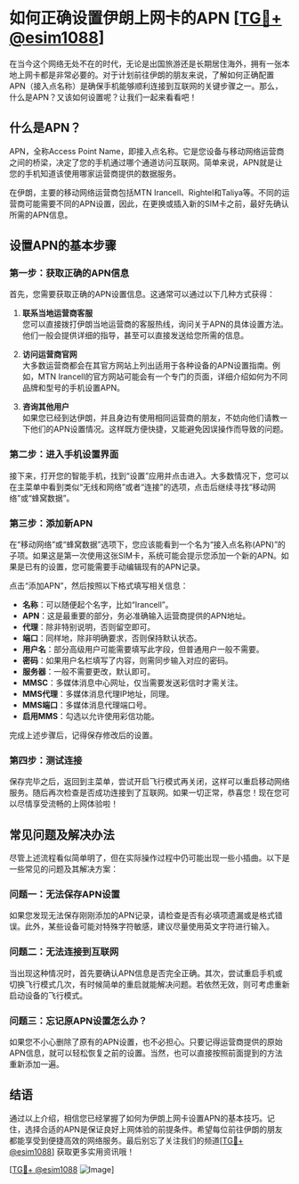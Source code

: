 # 如何正确设置伊朗上网卡的APN [[TG💪+ @esim1088](https://t.me/s/esim1088)]

在当今这个网络无处不在的时代，无论是出国旅游还是长期居住海外，拥有一张本地上网卡都是非常必要的。对于计划前往伊朗的朋友来说，了解如何正确配置APN（接入点名称）是确保手机能够顺利连接到互联网的关键步骤之一。那么，什么是APN？又该如何设置呢？让我们一起来看看吧！

## 什么是APN？

APN，全称Access Point Name，即接入点名称。它是您设备与移动网络运营商之间的桥梁，决定了您的手机通过哪个通道访问互联网。简单来说，APN就是让您的手机知道该使用哪家运营商提供的数据服务。

在伊朗，主要的移动网络运营商包括MTN Irancell、Rightel和Taliya等。不同的运营商可能需要不同的APN设置，因此，在更换或插入新的SIM卡之前，最好先确认所需的APN信息。

## 设置APN的基本步骤

### 第一步：获取正确的APN信息

首先，您需要获取正确的APN设置信息。这通常可以通过以下几种方式获得：

1. **联系当地运营商客服**  
   您可以直接拨打伊朗当地运营商的客服热线，询问关于APN的具体设置方法。他们一般会提供详细的指导，甚至可以直接发送给您所需的信息。

2. **访问运营商官网**  
   大多数运营商都会在其官方网站上列出适用于各种设备的APN设置指南。例如，MTN Irancell的官方网站可能会有一个专门的页面，详细介绍如何为不同品牌和型号的手机设置APN。

3. **咨询其他用户**  
   如果您已经到达伊朗，并且身边有使用相同运营商的朋友，不妨向他们请教一下他们的APN设置情况。这样既方便快捷，又能避免因误操作而导致的问题。

### 第二步：进入手机设置界面

接下来，打开您的智能手机，找到“设置”应用并点击进入。大多数情况下，您可以在主菜单中看到类似“无线和网络”或者“连接”的选项，点击后继续寻找“移动网络”或“蜂窝数据”。

### 第三步：添加新APN

在“移动网络”或“蜂窝数据”选项下，您应该能看到一个名为“接入点名称(APN)”的子项。如果这是第一次使用这张SIM卡，系统可能会提示您添加一个新的APN。如果是已有的设置，您可能需要手动编辑现有的APN记录。

点击“添加APN”，然后按照以下格式填写相关信息：

- **名称**：可以随便起个名字，比如“Irancell”。
- **APN**：这是最重要的部分，务必准确输入运营商提供的APN地址。
- **代理**：除非特别说明，否则留空即可。
- **端口**：同样地，除非明确要求，否则保持默认状态。
- **用户名**：部分高级用户可能需要填写此字段，但普通用户一般不需要。
- **密码**：如果用户名栏填写了内容，则需同步输入对应的密码。
- **服务器**：一般不需要更改，默认即可。
- **MMSC**：多媒体消息中心网址，仅当需要发送彩信时才需关注。
- **MMS代理**：多媒体消息代理IP地址，同理。
- **MMS端口**：多媒体消息代理端口号。
- **启用MMS**：勾选以允许使用彩信功能。

完成上述步骤后，记得保存修改后的设置。

### 第四步：测试连接

保存完毕之后，返回到主菜单，尝试开启飞行模式再关闭，这样可以重启移动网络服务。随后再次检查是否成功连接到了互联网。如果一切正常，恭喜您！现在您可以尽情享受流畅的上网体验啦！

## 常见问题及解决办法

尽管上述流程看似简单明了，但在实际操作过程中仍可能出现一些小插曲。以下是一些常见的问题及其解决方案：

### 问题一：无法保存APN设置

如果您发现无法保存刚刚添加的APN记录，请检查是否有必填项遗漏或是格式错误。此外，某些设备可能对特殊字符敏感，建议尽量使用英文字符进行输入。

### 问题二：无法连接到互联网

当出现这种情况时，首先要确认APN信息是否完全正确。其次，尝试重启手机或切换飞行模式几次，有时候简单的重启就能解决问题。若依然无效，则可考虑重新启动设备的飞行模式。

### 问题三：忘记原APN设置怎么办？

如果您不小心删除了原有的APN设置，也不必担心。只要记得运营商提供的原始APN信息，就可以轻松恢复之前的设置。当然，也可以直接按照前面提到的方法重新添加一遍。

## 结语

通过以上介绍，相信您已经掌握了如何为伊朗上网卡设置APN的基本技巧。记住，选择合适的APN是保证良好上网体验的前提条件。希望每位前往伊朗的朋友都能享受到便捷高效的网络服务。最后别忘了关注我们的频道[[TG💪+ @esim1088](https://t.me/s/esim1088)] 获取更多实用资讯哦！

[[TG💪+ @esim1088](https://t.me/s/esim1088) ![Image](https://i.postimg.cc/4NQfJmqS/Snipaste-2025-05-13-00-14-12.png)]